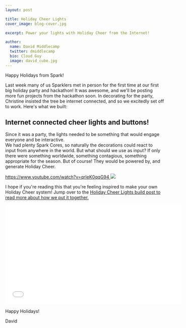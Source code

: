```yaml
---
layout: post

title: Holiday Cheer Lights
cover_image: blog-cover.jpg

excerpt: Power your lights with Holiday Cheer from the Internet!

author:
  name: David Middlecamp
  twitter: dmiddlecamp
  bio: Cloud Guy
  image: david_cube.jpg
---
```


Happy Holidays from Spark!

Last week many of us Sparklers met in person for the first time at our first big holiday party and hackathon!
It was awesome, and we'll be posting more fun projects from the hackathon soon.  In decorating for the party, Christine
insisted the tree be internet connected, and so we excitedly set off to work.  Here's what we built:


Internet connected cheer lights and buttons!
----------

Since it was a party, the lights needed to be something that would engage everyone and be interactive.  
We had plenty Spark Cores, so naturally the decorations could react to input from anywhere in the world.
But what should we use as input? If only there were something worldwide, something contagious, something appropriate for the season.
But of course!  They would be powered by, and generate Holiday Cheer.

<div class="full">
<a href="http://www.hackster.io/middleca/holiday-cheer-lights">
https://www.youtube.com/watch?v=qrIeK0qqG94
    <img src="{{ site.url }}/images/20141212/tree_crop.png">
</a>
</div>

I hope if you're reading this that you're feeling inspired to make your own Holiday Cheer system!  Jump over to the <a href="http://www.hackster.io/middleca/holiday-cheer-lights">Holiday Cheer Lights build post to read more about how we put it together.</a>

<iframe width="560" height="315" src="//www.youtube.com/embed/qrIeK0qqG94" frameborder="0" allowfullscreen></iframe>

Happy Holidays!

David

